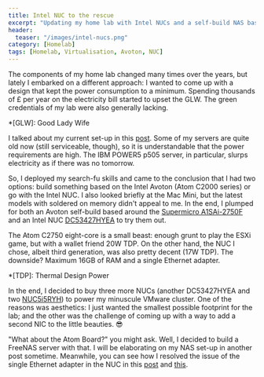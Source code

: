 ```yaml
---
title: Intel NUC to the rescue
excerpt: "Updating my home lab with Intel NUCs and a self-build NAS based on the Supermicro A1SAi-2750F board"
header:
  teaser: "/images/intel-nucs.png"
category: [Homelab] 
tags: [Homelab, Virtualisation, Avoton, NUC]
---
```


The components of my home lab changed many times over the years, but lately I embarked on a different approach: I wanted to come up with a design that kept the power consumption to a minimum. Spending thousands of £ per year on the electricity bill started to upset the GLW. The green credentials of my lab were also generally lacking.

*[GLW]: Good Lady Wife

I talked about my current set-up in this [post](/homelab/The-Home-Lab/). Some of my servers are quite old now (still serviceable, though), so it is understandable that the power requirements are high. The IBM POWER5 p505 server, in particular, slurps electricity as if there was no tomorrow.

So, I deployed my search-fu skills and came to the conclusion that I had two options: build something based on the Intel Avoton (Atom C2000 series) or go with the Intel NUC. I also looked briefly at the Mac Mini, but the latest models with soldered on memory didn't appeal to me. In the end, I plumped for both an Avoton self-build based around the [Supermicro A1SAi-2750F](https://www.supermicro.com/products/motherboard/ATOM/X10/A1SAi-2750F.cfm) and an Intel NUC [DC53427HYEA](http://www.intel.co.uk/content/www/uk/en/nuc/nuc-kit-dc53427hye-board-d53427rke.html) to try them out. 

The Atom C2750 eight-core is a small beast: enough grunt to play the ESXi game, but with a wallet friend 20W TDP. On the other hand, the NUC I chose, albeit third generation, was also pretty decent (17W TDP). The downside? Maximum 16GB of RAM and a single Ethernet adapter. 

*[TDP]: Thermal Design Power

In the end, I decided to buy three more NUCs (another DC53427HYEA and two [NUC5i5RYH](http://www.intel.co.uk/content/www/uk/en/nuc/nuc-kit-nuc5i5ryh.html)) to power my minuscule VMware cluster. One of the reasons was aesthetics: I just wanted the smallest possible footprint for the lab; and the other was the challenge of coming up with a way to add a second NIC to the little beauties. 😎 

"What about the Atom Board?" you might ask. Well, I decided to build a FreeNAS server with that. I will be elaborating on my NAS set-up in another post sometime. Meanwhile, you can see how I resolved the issue of the single Ethernet adapter in the NUC in this [post](/homelab/NUC-Squarepants/) and [this](/homelab/Want-a-USB-Ethernet-driver-for-ESXi-You-can-have-two/).
